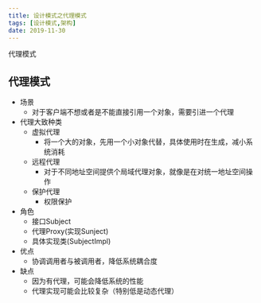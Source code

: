 ```yaml
---
title: 设计模式之代理模式
tags: [设计模式,架构]
date: 2019-11-30
---
```


代理模式
<!-- more -->

代理模式
----
- 场景
  - 对于客户端不想或者是不能直接引用一个对象，需要引进一个代理
- 代理大致种类
  - 虚拟代理
    - 将一个大的对象，先用一个小对象代替，具体使用时在生成，减小系统消耗
  - 远程代理
    - 对于不同地址空间提供个局域代理对象，就像是在对统一地址空间操作
  - 保护代理
    - 权限保护
- 角色
  - 接口Subject
  - 代理Proxy(实现Sunject)
  - 具体实现类(SubjectImpl)
- 优点
  - 协调调用者与被调用者，降低系统耦合度
- 缺点
  - 因为有代理，可能会降低系统的性能
  - 代理实现可能会比较复杂（特别低是动态代理）